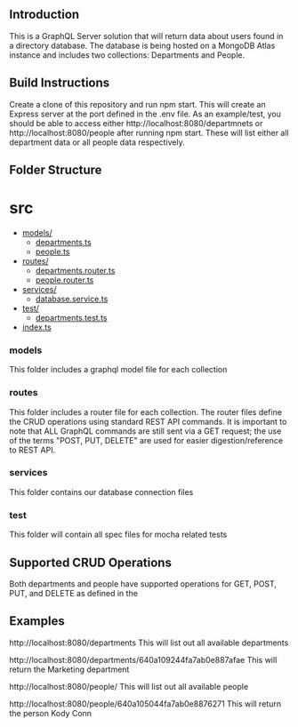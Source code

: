 ## Introduction

This is a GraphQL Server solution that will return data about users found in a directory database.  The database is being hosted on a MongoDB Atlas instance and includes two collections: Departments and People.

## Build Instructions
Create a clone of this repository and run npm start.
This will create an Express server at the port defined in the .env file.
As an example/test, you should be able to access either http://localhost:8080/departmnets or http://localhost:8080/people after running npm start.
These will list either all department data or all people data respectively.

## Folder Structure
# src

* [models/](.\src\models)
  * [departments.ts](.\src\models\departments.ts)
  * [people.ts](.\src\models\people.ts)
* [routes/](.\src\routes)
  * [departments.router.ts](.\src\routes\departments.router.ts)
  * [people.router.ts](.\src\routes\people.router.ts)
* [services/](.\src\services)
  * [database.service.ts](.\src\services\database.service.ts)
* [test/](.\src\test)
  * [departments.test.ts](.\src\test\departments.test.ts)
* [index.ts](.\src\index.ts)

### models
This folder includes a graphql model file for each collection

### routes
This folder includes a router file for each collection.  The router files define the CRUD operations using standard REST API commands.  It is important to note that ALL GraphQL commands are still sent via a GET request; the use of the terms "POST, PUT, DELETE" are used for easier digestion/reference to REST API.

### services
This folder contains our database connection files

### test
This folder will contain all spec files for mocha related tests

## Supported CRUD Operations
Both departments and people have supported operations for GET, POST, PUT, and DELETE as defined in the 

## Examples
http://localhost:8080/departments
This will list out all available departments

http://localhost:8080/departments/640a109244fa7ab0e887afae
This will return the Marketing department

http://localhost:8080/people/
This will list out all available people

http://localhost:8080/people/640a105044fa7ab0e8876271
This will return the person Kody Conn